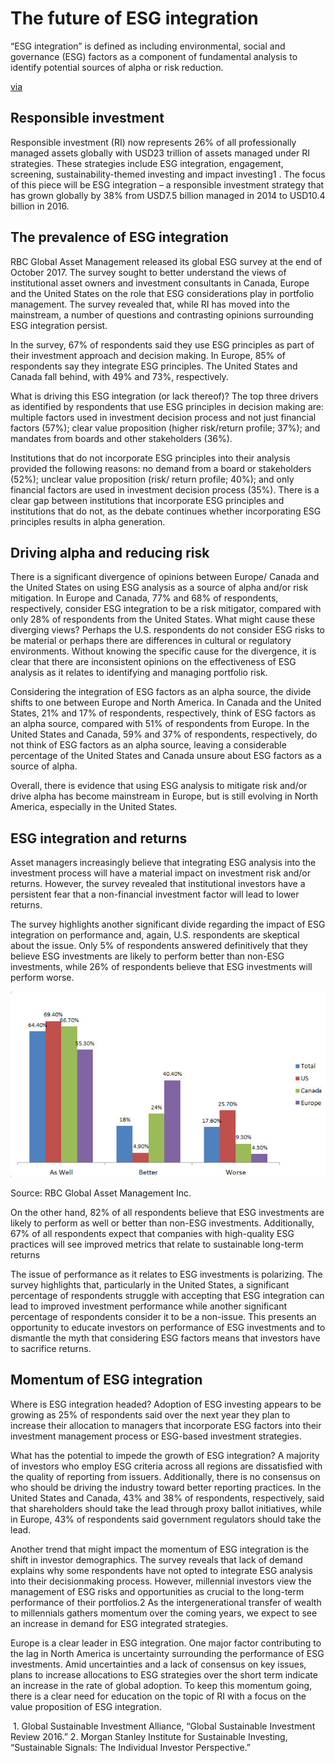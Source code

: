 # The future of ESG integration

“ESG integration” is defined as including environmental, social and  governance (ESG) factors as a component of fundamental analysis to  identify potential sources of alpha or risk reduction.

[via]( https://www.rbcgam.com/en/ca/article/the-future-of-esg-integration/detail) 

## Responsible investment

Responsible investment (RI) now represents 26% of all professionally  managed assets globally with USD23 trillion of assets managed under RI  strategies. These strategies include ESG integration, engagement, screening, sustainability-themed investing and impact investing1 . The focus of this piece will be ESG integration – a responsible  investment strategy that has grown globally by 38% from USD​7.5 billion  managed in 2014 to USD​10.4 billion in 2016.

[^1]: Global Sustainable Investment Alliance, “Global Sustainable Investment Review 2016.”

## The prevalence of ESG integration

RBC Global Asset  Management released its global ESG survey at the end of October 2017.  The survey sought to better understand the views of institutional asset  owners and investment consultants in Canada, Europe and the United  States on the role that ESG considerations play in portfolio management. The survey revealed that, while RI has moved into the mainstream, a  number of questions and contrasting opinions surrounding ESG integration persist.

In the survey, 67% of respondents said they use ESG  principles as part of their investment approach and decision making. In  Europe, 85% of respondents say they integrate ESG principles. The United States and Canada fall behind, with 49% and 73%, respectively.

What is driving this ESG integration (or lack thereof)? The top three  drivers as identified by respondents that use ESG principles in decision making are: multiple factors used in investment decision process and  not just financial factors (57%); clear value proposition (higher  risk/return profile; 37%); and mandates from boards and other  stakeholders (36%).

Institutions that do not incorporate ESG principles into their  analysis provided the following reasons: no demand from a board or  stakeholders (52%); unclear value proposition (risk/ return profile;  40%); and only financial factors are used in investment decision process (35%). There is a clear gap between institutions that incorporate ESG  principles and institutions that do not, as the debate continues whether incorporating ESG principles results in alpha generation.

## Driving alpha and reducing risk

There is a significant divergence of opinions between Europe/ Canada and the  United States on using ESG analysis as a source of alpha and/or risk  mitigation. In Europe and Canada, 77% and 68% of respondents,  respectively, consider ESG integration to be a risk mitigator, compared  with only 28% of respondents from the United States. What might cause  these diverging views? Perhaps the U.S. respondents do not consider ESG  risks to be material or perhaps there are differences in cultural or  regulatory environments. Without knowing the specific cause for the  divergence, it is clear that there are inconsistent opinions on the  effectiveness of ESG analysis as it relates to identifying and managing  portfolio risk.

Considering the integration of ESG factors as an  alpha source, the divide shifts to one between Europe and North America. In Canada and the United States, 21% and 17% of respondents,  respectively, think of ESG factors as an alpha source, compared with 51% of respondents from Europe. In the United States and Canada, 59% and  37% of respondents, respectively, do not think of ESG factors as an  alpha source, leaving a considerable percentage of the United States and Canada unsure about ESG factors as a source of alpha.

Overall,  there is evidence that using ESG analysis to mitigate risk and/or drive  alpha has become mainstream in Europe, but is still evolving in North  America, especially in the United States.

## ESG integration and returns

Asset managers increasingly believe that integrating ESG analysis into the  investment process will have a material impact on investment risk and/or returns. However, the survey revealed that institutional investors have a persistent fear that a non-financial investment factor will lead to  lower returns.

The survey highlights another significant divide  regarding the impact of ESG integration on performance and, again, U.S.  respondents are skeptical about the issue. Only 5% of respondents  answered definitively that they believe ESG investments are likely to  perform better than non-ESG investments, while 26% of respondents  believe that ESG investments will perform worse.

![the-future-esg-1](./assets/the-future-esg-1.jpg)

Source: RBC Global Asset Management Inc.

On the other hand, 82% of all respondents believe that ESG investments are likely to perform as well or better than non-ESG investments.  Additionally, 67% of all respondents expect that companies with  high-quality ESG practices will see improved metrics that relate to  sustainable long-term returns

The issue of performance as it  relates to ESG investments is polarizing. The survey highlights that,  particularly in the United States, a significant percentage of  respondents struggle with accepting that ESG integration can lead to  improved investment performance while another significant percentage of  respondents consider it to be a non-issue. This presents an opportunity  to educate investors on performance of ESG investments and to dismantle  the myth that considering ESG factors means that investors have to  sacrifice returns.

## Momentum of ESG integration

Where is ESG integration headed? Adoption of ESG investing appears to be  growing as 25% of respondents said over the next year they plan to  increase their allocation to managers that incorporate ESG factors into  their investment management process or ESG-based investment strategies.

What has the potential to impede the growth of ESG integration? A majority  of investors who employ ESG criteria across all regions are dissatisfied with the quality of reporting from issuers. Additionally, there is no  consensus on who should be driving the industry toward better reporting  practices. In the United States and Canada, 43% and 38% of respondents,  respectively, said that shareholders should take the lead through proxy  ballot initiatives, while in Europe, 43% of respondents said government  regulators should take the lead.

Another trend that might impact  the momentum of ESG integration is the shift in investor demographics.  The survey reveals that lack of demand explains why some respondents  have not opted to integrate ESG analysis into their decisionmaking  process. However, millennial investors view the management of ESG risks  and opportunities as crucial to the long-term performance of their  portfolios.2 As the intergenerational transfer of wealth to  millennials gathers momentum over the coming years, we expect to see an  increase in demand for ESG integrated strategies.

Europe is a  clear leader in ESG integration. One major factor contributing to the  lag in North America is uncertainty surrounding the performance of ESG  investments. Amid uncertainties and a lack of consensus on key issues,  plans to increase allocations to ESG strategies over the short term  indicate an increase in the rate of global adoption. To keep this  momentum going, there is a clear need for education on the topic of RI  with a focus on the value proposition of ESG integration.

​						1. Global Sustainable Investment Alliance, “Global Sustainable Investment Review 2016.” 2. Morgan Stanley Institute for Sustainable Investing, “Sustainable Signals: The Individual Investor Perspective.” 				